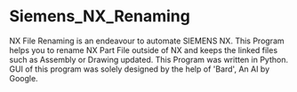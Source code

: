 # Siemens_NX_Renaming
NX File Renaming is an endeavour to automate SIEMENS NX. This Program helps you to rename NX Part File outside of NX and keeps the linked files such as Assembly or Drawing updated. This Program was written in Python. GUI of this program was solely designed by the help of 'Bard', An AI by Google.
